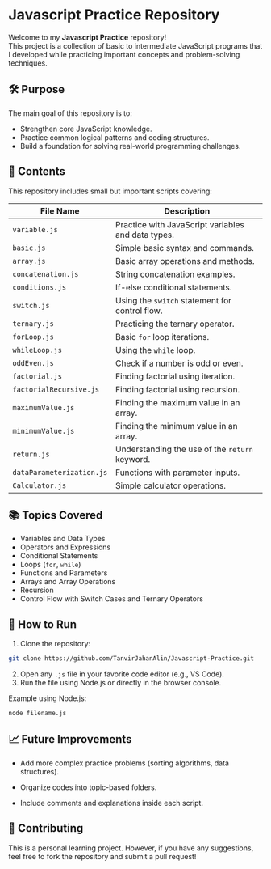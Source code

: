# Javascript Practice Repository

Welcome to my **Javascript Practice** repository!  
This project is a collection of basic to intermediate JavaScript programs that I developed while practicing important concepts and problem-solving techniques.

## 🛠 Purpose

The main goal of this repository is to:
- Strengthen core JavaScript knowledge.
- Practice common logical patterns and coding structures.
- Build a foundation for solving real-world programming challenges.

## 📂 Contents

This repository includes small but important scripts covering:

| File Name                  | Description                                 |
|-----------------------------|---------------------------------------------|
| `variable.js`               | Practice with JavaScript variables and data types. |
| `basic.js`                  | Simple basic syntax and commands.           |
| `array.js`                  | Basic array operations and methods.         |
| `concatenation.js`          | String concatenation examples.              |
| `conditions.js`             | If-else conditional statements.             |
| `switch.js`                 | Using the `switch` statement for control flow. |
| `ternary.js`                | Practicing the ternary operator.            |
| `forLoop.js`                | Basic `for` loop iterations.                |
| `whileLoop.js`              | Using the `while` loop.                     |
| `oddEven.js`                | Check if a number is odd or even.           |
| `factorial.js`              | Finding factorial using iteration.         |
| `factorialRecursive.js`     | Finding factorial using recursion.         |
| `maximumValue.js`           | Finding the maximum value in an array.      |
| `minimumValue.js`           | Finding the minimum value in an array.      |
| `return.js`                 | Understanding the use of the `return` keyword. |
| `dataParameterization.js`   | Functions with parameter inputs.            |
| `Calculator.js`             | Simple calculator operations.              |

## 📚 Topics Covered

- Variables and Data Types
- Operators and Expressions
- Conditional Statements
- Loops (`for`, `while`)
- Functions and Parameters
- Arrays and Array Operations
- Recursion
- Control Flow with Switch Cases and Ternary Operators

## 🚀 How to Run

 1. Clone the repository:
```bash
git clone https://github.com/TanvirJahanAlin/Javascript-Practice.git
```
 2. Open any `.js` file in your favorite code editor (e.g., VS Code).
 3. Run the file using Node.js or directly in the browser console.
 
   Example using Node.js:
```bash
node filename.js
```

## 📈 Future Improvements

-   Add more complex practice problems (sorting algorithms, data structures).
    
-   Organize codes into topic-based folders.
    
-   Include comments and explanations inside each script.

## 🤝 Contributing

This is a personal learning project. However, if you have any suggestions, feel free to fork the repository and submit a pull request!